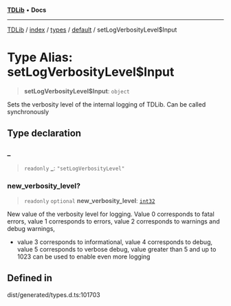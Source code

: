 [**TDLib**](../../../../../../README.md) • **Docs**

***

[TDLib](../../../../../../modules.md) / [index](../../../../../README.md) / [types](../../../README.md) / [default](../README.md) / setLogVerbosityLevel$Input

# Type Alias: setLogVerbosityLevel$Input

> **setLogVerbosityLevel$Input**: `object`

Sets the verbosity level of the internal logging of TDLib. Can be called synchronously

## Type declaration

### \_

> `readonly` **\_**: `"setLogVerbosityLevel"`

### new\_verbosity\_level?

> `readonly` `optional` **new\_verbosity\_level**: [`int32`](int32-1.md)

New value of the verbosity level for logging. Value 0 corresponds to fatal errors, value 1 corresponds to errors, value 2 corresponds to warnings and debug warnings,

- value 3 corresponds to informational, value 4 corresponds to debug, value 5 corresponds to verbose debug, value greater than 5 and up to 1023 can be used to enable even more logging

## Defined in

dist/generated/types.d.ts:101703
